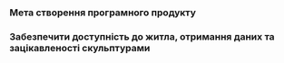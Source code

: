 ### Мета створення програмного продукту
### Забезпечити доступність до житла, отримання даних та зацікавленості скульптурами
